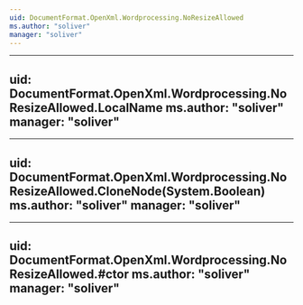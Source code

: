 ```yaml
---
uid: DocumentFormat.OpenXml.Wordprocessing.NoResizeAllowed
ms.author: "soliver"
manager: "soliver"
---
```


---
uid: DocumentFormat.OpenXml.Wordprocessing.NoResizeAllowed.LocalName
ms.author: "soliver"
manager: "soliver"
---

---
uid: DocumentFormat.OpenXml.Wordprocessing.NoResizeAllowed.CloneNode(System.Boolean)
ms.author: "soliver"
manager: "soliver"
---

---
uid: DocumentFormat.OpenXml.Wordprocessing.NoResizeAllowed.#ctor
ms.author: "soliver"
manager: "soliver"
---
